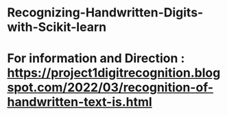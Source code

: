 # Recognizing-Handwritten-Digits-with-Scikit-learn
# For information and Direction : https://project1digitrecognition.blogspot.com/2022/03/recognition-of-handwritten-text-is.html
